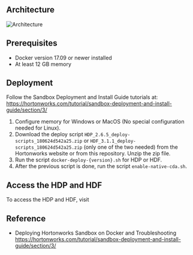## Architecture
![Architecture](/images/cda-architecture.jpg)

## Prerequisites
* Docker version 17.09 or newer installed
* At least 12 GB memory

## Deployment
Follow the Sandbox Deployment and Install Guide tutorials at: https://hortonworks.com/tutorial/sandbox-deployment-and-install-guide/section/3/
1. Configure memory for Windows or MacOS (No special configuration needed for Linux).
2. Download the deploy script `HDP_2.6.5_deploy-scripts_180624d542a25.zip` or `HDF_3.1.1_deploy-scripts_180624d542a25.zip` (only one of the two needed) from the Hortonworks website or from this repository. Unzip the zip file.
3. Run the script `docker-deploy-{version}.sh` for HDP or HDF.
4. After the previous script is done, run the script `enable-native-cda.sh`.

## Access the HDP and HDF
To access the HDP and HDF, visit

## Reference
* Deploying Hortonworks Sandbox on Docker and Troubleshooting https://hortonworks.com/tutorial/sandbox-deployment-and-install-guide/section/3/
